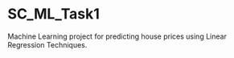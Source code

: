 # SC_ML_Task1
Machine Learning project for predicting house prices using Linear Regression Techniques.
